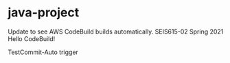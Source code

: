 # java-project
Update to see AWS CodeBuild builds automatically.
SEIS615-02 Spring 2021 Hello CodeBuild!

TestCommit-Auto trigger
